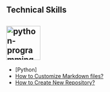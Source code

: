 ## Technical Skills
## <img width="90" alt="python-programming-language" src="https://github.com/user-attachments/assets/a931d252-3852-40cd-bcaf-1dcb423c5a1e">
- [Python] 
- [How to Customize Markdown files?](#how-to-customize-markdown-files)
- [How to Create New Repository?](#how-to-create-new-repository)
